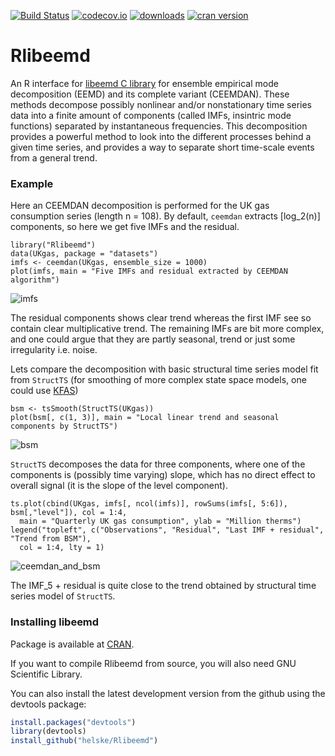 [![Build Status](https://travis-ci.org/helske/Rlibeemd.png?branch=master)](https://travis-ci.org/helske/Rlibeemd)
[![codecov.io](http://codecov.io/github/helske/Rlibeemd/coverage.svg?branch=master)](http://codecov.io/github/helske/Rlibeemd?branch=master)
[![downloads](http://cranlogs.r-pkg.org/badges/Rlibeemd)](http://cranlogs.r-pkg.org/badges/Rlibeemd)
[![cran version](http://www.r-pkg.org/badges/version/Rlibeemd)](http://cran.r-project.org/package=Rlibeemd)

# Rlibeemd #

An R interface for [libeemd C library](https://bitbucket.org/luukko/libeemd) for ensemble empirical mode decomposition (EEMD) and its complete variant (CEEMDAN). These methods decompose possibly nonlinear and/or nonstationary time series data into a finite amount of components (called IMFs, insintric mode functions) separated by instantaneous frequencies. This decomposition provides a powerful method to look into the different processes behind a given time series, and provides a way to separate short time-scale events from a general trend.

### Example ###
Here an CEEMDAN decomposition is performed for the UK gas consumption series (length n = 108). 
By default, `ceemdan` extracts [log_2(n)] components, so here we get five IMFs and the residual.

```{r, fig.height = 4, fig.width = 8}
library("Rlibeemd")
data(UKgas, package = "datasets")
imfs <- ceemdan(UKgas, ensemble_size = 1000)
plot(imfs, main = "Five IMFs and residual extracted by CEEMDAN algorithm")
```
![imfs](https://github.com/helske/Rlibeemd/blob/master/imfs.png)

The residual components shows clear trend whereas the first IMF see so contain clear multiplicative trend. The remaining IMFs are bit more complex, and one could argue that they are partly seasonal, trend or just some irregularity i.e. noise. 

Lets compare the decomposition with basic structural time series model fit from `StructTS` (for smoothing of more complex state space models, one could use [KFAS](https://github.com/helske/KFAS))

```{r, fig.height = 4, fig.width = 8}
bsm <- tsSmooth(StructTS(UKgas))
plot(bsm[, c(1, 3)], main = "Local linear trend and seasonal components by StructTS")
```
![bsm](https://github.com/helske/Rlibeemd/blob/master/bsm.png)

``StructTS`` decomposes the data for three components, where one of the components is (possibly time varying) slope, which has no direct effect to overall signal (it is the slope of the level component).

```{r, fig.height=4, fig.width=8}
ts.plot(cbind(UKgas, imfs[, ncol(imfs)], rowSums(imfs[, 5:6]), bsm[,"level"]), col = 1:4,
  main = "Quarterly UK gas consumption", ylab = "Million therms")
legend("topleft", c("Observations", "Residual", "Last IMF + residual", "Trend from BSM"),
  col = 1:4, lty = 1)
```
![ceemdan_and_bsm](https://github.com/helske/Rlibeemd/blob/master/ceemdan_and_bsm.png)

The IMF_5 + residual is quite close to the trend obtained by structural time series model of `StructTS`.




### Installing libeemd ###

Package is available at [CRAN](http://cran.r-project.org/web/packages/Rlibeemd/index.html).

If you want to compile Rlibeemd from source, you will also need GNU Scientific Library.

You can also install the latest development version from the github using the devtools package:

```R
install.packages("devtools")
library(devtools)
install_github("helske/Rlibeemd")
```
